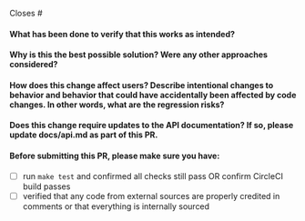 Closes #

<!-- 
Thank you for contributing to ODK Central!

Before sending this PR, please read
https://github.com/getodk/central-backend/blob/master/CONTRIBUTING.md
-->

#### What has been done to verify that this works as intended?

#### Why is this the best possible solution? Were any other approaches considered?

#### How does this change affect users? Describe intentional changes to behavior and behavior that could have accidentally been affected by code changes. In other words, what are the regression risks?

#### Does this change require updates to the API documentation? If so, please update docs/api.md as part of this PR.

#### Before submitting this PR, please make sure you have:

- [ ] run `make test` and confirmed all checks still pass OR confirm CircleCI build passes
- [ ] verified that any code from external sources are properly credited in comments or that everything is internally sourced
